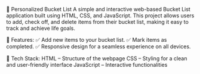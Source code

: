 📌 Personalized Bucket List
A simple and interactive web-based Bucket List application built using HTML, CSS, and JavaScript. This project allows users to add, check off, and delete items from their bucket list, making it easy to track and achieve life goals.

🚀 Features:
✅ Add new items to your bucket list.
✅ Mark items as completed.
✅ Responsive design for a seamless experience on all devices.


📂 Tech Stack:
HTML – Structure of the webpage
CSS – Styling for a clean and user-friendly interface
JavaScript – Interactive functionalities
